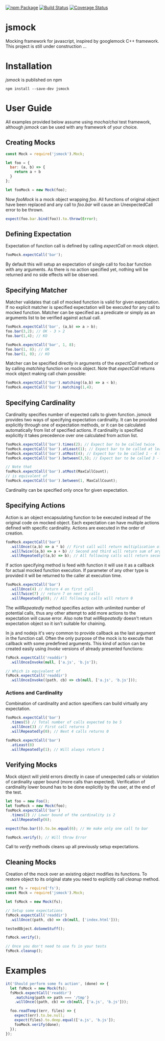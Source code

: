 [![npm Package](https://img.shields.io/npm/v/jsmock.svg?style=flat-square)](https://www.npmjs.org/package/jsmock)
[![Build Status](https://travis-ci.org/kcwiakala/jsmock.svg?branch=master)](https://travis-ci.org/kcwiakala/jsmock)
[![Coverage Status](https://coveralls.io/repos/github/kcwiakala/jsmock/badge.svg?branch=master)](https://coveralls.io/github/kcwiakala/jsmock?branch=master)

# jsmock
Mocking framework for javascript, inspired by googlemock C++ framework.
This project is still under construction ...

# Installation
*jsmock* is published on npm 
```shell
npm install --save-dev jsmock
```

# User Guide
All examples provided below assume using *mocha/chai* test framework, although
*jsmock* can be used with any framework of your choice.

## Creating Mocks
```javascript
const Mock = require('jsmock').Mock;

let foo = {
  bar: (a, b) => {
    return a + b
  }
};

let fooMock = new Mock(foo);
```
Now *fooMock* is a mock object wrapping *foo*. All functions of original object
have been replaced and any call to *foo.bar* will cause an UnexpectedCall error
 to be thrown.

```javascript
expect(foo.bar.bind(foo)).to.throw(Error);
```

## Defining Expectation
Expectation of function call is defined by calling *expectCall* on mock object.
```javascript
fooMock.expectCall('bar');
```
By default this will setup an expectation of single call to foo.bar function with
any arguments. As there is no action specified yet, nothing will be returned and
no side effects will be observed. 

## Specifying Matcher
Matcher validates that call of mocked function is valid for given expectation. If
no explicit matcher is specified expectation will be executed for any call to
mocked function. Matcher can be specified as a predicate or simply as an arguments
list to be verified against actual call.

```javascript
fooMock.expectCall('bar', (a,b) => a > b);
foo.bar(3,2); // OK - 3 > 2
foo.bar(1,4); // KO

fooMock.expectCall('bar', 1, 8);
foo.bar(1, 8); // OK
foo.bar(1, 0); // KO 
```

Matcher can be specified directly in arguments of the *expectCall* method or by 
calling *matching* function on mock object. Note that *expectCall* returns mock 
object making call chain possible:
```javascript
fooMock.expectCall('bar').matching((a,b) => a < b);
fooMock.expectCall('bar').matching(1,4);
```

## Specifying Cardinality
Cardinality specifies number of expected calls to given function. *jsmock* provides
two ways of specifying expectation cardinality. It can be provided explicitly
through one of expectation methods, or it can be calculated automatically from
list of specified actions. If cardinality is specified explicitly it takes precedence
over one calculated from action list.
```javascript
fooMock.expectCall('bar').times(2); // Expect bar to be called twice
fooMock.expectCall('bar').atLeast(1); // Expect bar to be called at least one time
fooMock.expectCall('bar').atMost(4); // Expect bar to be called 1 - 4 times
fooMock.expectCall('bar').between(3,5); // Expect bar to be called 3 - 5 times

// Note that 
fooMock.expectCall('bar').atMost(MaxCallCount);
// is equivalent of 
fooMock.expectCall('bar').between(1, MaxCallCount);
```
Cardinality can be specified only once for given expectation.

## Specifying Actions
Action is an object encapsulating function to be executed instead of the original
code on mocked object. Each expectation can have multiple actions defined with 
specific cardinality. Actions are executed in the order of creation.
```javascript
fooMock.expectCall('bar')
  .willOnce((a,b) => a * b) // First call will return multiplication of arguments
  .willTwice((a,b) => a + b) // Second and third will return sum of arguments
  .willRepeatedly((a,b) => b); // All following calls will return second argument
```
If action specifying method is feed with function it will use it as a callback for
actual mocked function execution. If parameter of any other type is provided it will
be returned to the caller at execution time.
```javascript
fooMock.expectCall('bar')
  .willOnce(4) // Return 4 on first call
  .willTwice(7) // return 7 on next 2 calls
  .willRepeatedly(0); // All following calls will return 0
```

The *willRepeatedly* method specifies action with unlimited number of potential calls,
thus any other attempt to add more actions to the expectation will cause error. Also
note that *willRepeatedly* doesn't return expectation object so it isn't suitable for
chaining.

In js and nodejs it's very common to provide callback as the last argument in the 
function call. Often the only purpose of the mock is to execute that callback with some
predefined arguments. This kind of action can be created easily using *Invoke* versions
of already presented functions:
```javascript
fsMock.expectCall('readdir')
  .willOnceInvoke(null, ['a.js', 'b.js']);

// Which is equivalent of
fsMock.expectCall('readdir')
  .willOnceInvoke((path, cb) => cb(null, ['a.js', 'b.js']));

```


### Actions and Cardinality
Combination of cardinality and action specifiers can build virtually any expectation.
```javascript
fooMock.expectCall('bar')
  .times(5) // Total number of calls expected to be 5
  .willOnce(3) // First call returns 3
  .willRepeatedly(0); // Next 4 calls returns 0

fooMock.expectCall('bar')
  .atLeast(8)
  .willRepeatedly(1); // Will always return 1
```

## Verifying Mocks
Mock object will yield errors directly in case of unexpected calls or violation of
cardinality upper bound (more calls than expected). Verification of cardinality
lower bound has to be done explicitly by the user, at the end of the test. 
```javascript
let foo = new Foo();
let fooMock = new Mock(foo);
fooMock.expectCall('bar')
  .times(2) // Lower bound of the cardinality is 2
  .willRepeatedly(6);

expect(foo.bar()).to.be.equal(6); // We make only one call to bar 

fooMock.verify(); // Will throw Error 
```
Call to *verify* methods cleans up all previously setup expectations.

## Cleaning Mocks
Creation of the mock over an existing object modifies its functions. To restore 
object to its original state you need to explicitly call *cleanup* method. 
```javascript
const fs = require('fs');
const Mock = require('jsmock').Mock;

let fsMock = new Mock(fs);

// Setup some expectations
fsMock.expectCall('readdir')
  .willOnce((path, cb) => cb(null, ['index.html']));

testedObject.doSomeStuff();

fsMock.verify();

// Once you don't need to use fs in your tests
fsMock.cleanup();
```

# Examples

```javascript
it('Should perform some fs action', (done) => {
  let fsMock = new Mock(fs);
  fsMock.expectCall('readdir')
    .matching(path => path === '/tmp')
    .willOnce((path, cb) => cb(null, ['a.js', 'b.js']));

  foo.readTemp((err, files) => {
    expect(err).to.be.null;
    expect(files).to.deep.equal(['a.js', 'b.js']);
    fooMock.verify(done);
  });
});
```
